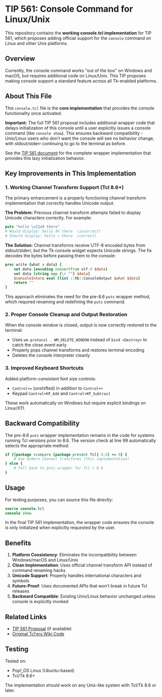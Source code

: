 # TIP 561: Console Command for Linux/Unix

This repository contains the **working console.tcl implementation** for TIP 561, which proposes adding official support for the `console` command on Linux and other Unix platforms.

## Overview

Currently, the console command works "out of the box" on Windows and macOS, but requires additional code on Linux/Unix. This TIP proposes making console support a standard feature across all Tk-enabled platforms.

## About This File

This `console.tcl` file is the **core implementation** that provides the console functionality once activated. 

**Important:** The full TIP 561 proposal includes additional wrapper code that delays initialization of this console until a user explicitly issues a console command (like `console show`). This ensures backward compatibility - Unix/Linux users who don't want the console will see no behavior change, with stdout/stderr continuing to go to the terminal as before.

See the [TIP 561 document](link-to-tip) for the complete wrapper implementation that provides this lazy initialization behavior.

## Key Improvements in This Implementation

### 1. Working Channel Transform Support (Tcl 8.6+)

The primary enhancement is a properly functioning channel transform implementation that correctly handles Unicode output.

**The Problem:** Previous channel transform attempts failed to display Unicode characters correctly. For example:
```tcl
puts "hello \u21a9 there"
# Would display: hello â© there  (incorrect)
# Should display: hello ↩ there  (correct)
```

**The Solution:** Channel transforms receive UTF-8 encoded bytes from stdout/stderr, but the Tk console widget expects Unicode strings. The fix decodes the bytes before passing them to the console:

```tcl
proc write {what x data} {
    set data [encoding convertfrom utf-8 $data]
    set data [string map {\r ""} $data]
    $consoleInterp eval [list ::tk::ConsoleOutput $what $data]
    return ""
}
```

This approach eliminates the need for the pre-8.6 `puts` wrapper method, which required renaming and redefining the `puts` command.

### 2. Proper Console Cleanup and Output Restoration

When the console window is closed, output is now correctly restored to the terminal:

- Uses `wm protocol . WM_DELETE_WINDOW` instead of `bind <Destroy>` to catch the close event early
- Properly pops channel transforms and restores terminal encoding
- Deletes the console interpreter cleanly

### 3. Improved Keyboard Shortcuts

Added platform-consistent font size controls:
- `Control+=` (unshifted) in addition to `Control++`
- Keypad `Control+KP_Add` and `Control+KP_Subtract`

These work automatically on Windows but require explicit bindings on Linux/X11.

## Backward Compatibility

The pre-8.6 `puts` wrapper implementation remains in the code for systems running Tcl versions prior to 8.6. The version check at line 99 automatically selects the appropriate method:

```tcl
if {[package vcompare [package present Tcl] 8.6] >= 0} {
    # Use modern channel transforms (this implementation)
} else {
    # Fall back to puts wrapper for Tcl < 8.6
}
```

## Usage

For testing purposes, you can source this file directly:

```tcl
source console.tcl
console show
```

In the final TIP 561 implementation, the wrapper code ensures the console is only initialized when explicitly requested by the user.

## Benefits

1. **Platform Consistency**: Eliminates the incompatibility between Windows/macOS and Linux/Unix
2. **Clean Implementation**: Uses official channel transform API instead of command renaming hacks
3. **Unicode Support**: Properly handles international characters and symbols
4. **Future-Proof**: Uses documented APIs that won't break in future Tcl releases
5. **Backward Compatible**: Existing Unix/Linux behavior unchanged unless console is explicitly invoked

## Related Links

- [TIP 561 Proposal](https://core.tcl-lang.org/tips/doc/trunk/tip/561.md) (if available)
- [Original Tcl'ers Wiki Code](https://wiki.tcl-lang.org/page/console)

## Testing

Tested on:
- Pop!_OS Linux (Ubuntu-based)
- Tcl/Tk 8.6+

The implementation should work on any Unix-like system with Tcl/Tk 8.6 or later.
